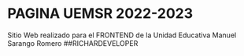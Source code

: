 # PAGINA UEMSR 2022-2023
Sitio Web realizado para el FRONTEND de la Unidad Educativa Manuel Sarango Romero
##RICHARDEVELOPER
